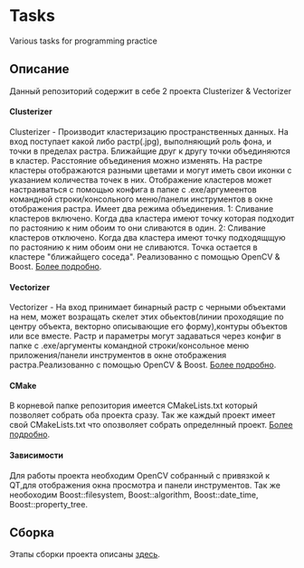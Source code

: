 # Tasks
 Various tasks for programming practice
 ## Описание
Данный репозиторий содержит в себе 2 проекта Clusterizer & Vectorizer
#### Clusterizer
Clusterizer - Производит кластеризацию пространственных данных. На вход поступает какой либо растр(.jpg), выполняющий роль фона, и точки в пределах растра. Ближайщие друг к другу точки объединяются в кластер. Расстояние объединения можно изменять. На растре кластеры отображаются разными цветами и могут иметь свои иконки с указанием количества точек в них. Отображение кластеров может настраиваться с помощью конфига в папке с .exe/аргумеентов командной строки/консольного меню/панели инструментов в окне отображения растра. Имеет два режима объединения. 1: Сливание кластеров включено. Когда два кластера имеют точку которая подходит по растоянию к ним обоим то они сливаются в один. 2: Сливание кластеров отключено. Когда два кластера имеют точку подходящщую по растоянию к ним обоим они не сливаются. Точка остается в кластере "ближайщего соседа".  Реализованно с помощью OpenCV & Boost. [Более подробно](https://github.com/AntKerf/Tasks/tree/main/Clusterizer).
#### Vectorizer
Vectorizer - На вход принимает бинарный растр с черными объектами на нем, может возращать скелет этих обьектов(линии проходящие по центру объекта, векторно описывающие его форму),контуры объектов или все вместе. Растр и параметры могут задаваться через конфиг в папке с .exe/аргументы командной строки/консольное меню приложения/панели инструментов в окне отображения растра.Реализованно с помощью OpenCV & Boost. [Более подробно](https://github.com/AntKerf/Tasks/tree/main/Vectorizer).
#### CMake
В корневой папке репозитория имеется CMakeLists.txt который позволяет собрать оба проекта сразу. Так же каждый проект имеет свой CMakeLists.txt что опозволяет собрать определнный проект. [Более подробно](https://github.com/AntKerf/Tasks/wiki/Build).
#### Зависимости
Для работы проекта необходим OpenCV собранный с привязкой к QT,для отображения окна просмотра и панели инструментов. Так же необоходим Boost::filesystem, Boost::algorithm, Boost::date_time, Boost::property_tree.

## Сборка
Этапы сборки проекта описаны [здесь](https://github.com/AntKerf/Tasks/wiki/Build).
